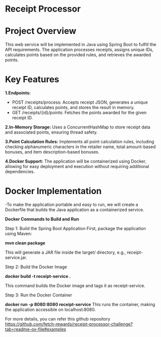 # Receipt Processor
 
# Project Overview
This web service will be implemented in Java using Spring Boot to fulfill the API requirements. The application processes receipts, assigns unique IDs, calculates points based on the provided rules, and retrieves the awarded points.

# Key Features
**1.Endpoints:**
- POST /receipts/process: Accepts receipt JSON, generates a unique receipt ID, calculates points, and stores the result in memory.
- GET /receipts/{id}/points: Fetches the points awarded for the given receipt ID.

**2.In-Memory Storage:**
Uses a ConcurrentHashMap to store receipt data and associated points, ensuring thread safety.

**3.Point Calculation Rules:**
Implements all point calculation rules, including checking alphanumeric characters in the retailer name, total amount-based bonuses, and item description-based bonuses.

**4.Docker Support:**
The application will be containerized using Docker, allowing for easy deployment and execution without requiring additional dependencies.

# Docker Implementation

-To make the application portable and easy to run, we will create a Dockerfile that builds the Java application as a containerized service.

**Docker Commands to Build and Run**

Step 1: Build the Spring Boot Application
First, package the application using Maven:

**mvn clean package**

This will generate a JAR file inside the target/ directory, e.g., receipt-service.jar.

Step 2: Build the Docker Image

**docker build -t receipt-service .**

This command builds the Docker image and tags it as receipt-service.

Step 3: Run the Docker Container

**docker run -p 8080:8080 receipt-service**
This runs the container, making the application accessible on localhost:8080.


For more details, you can refer this github repository https://github.com/fetch-rewards/receipt-processor-challenge?tab=readme-ov-file#examples
     
